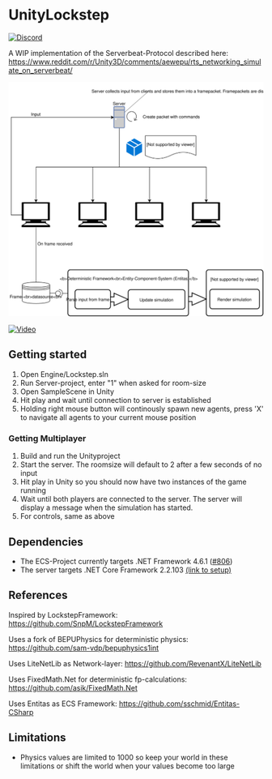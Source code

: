 # UnityLockstep

[![Discord](https://img.shields.io/discord/413156098993029120.svg)](https://discord.gg/F9hJhcX) 

A WIP implementation of the Serverbeat-Protocol described here: https://www.reddit.com/r/Unity3D/comments/aewepu/rts_networking_simulate_on_serverbeat/

![Overview](/Docs/Overview.svg "Overview")

[![Video](http://img.youtube.com/vi/bNwlnO4BzFw/0.jpg)](https://youtu.be/49FtXbgdvHE "UnityLockstep")

## Getting started

1. Open Engine/Lockstep.sln
2. Run Server-project, enter "1" when asked for room-size
3. Open SampleScene in Unity
4. Hit play and wait until connection to server is established
5. Holding right mouse button will continously spawn new agents, press 'X' to navigate all agents to your current mouse position
   
### Getting Multiplayer

1. Build and run the Unityproject
2. Start the server. The roomsize will default to 2 after a few seconds of no input
3. Hit play in Unity so you should now have two instances of the game running
4. Wait until both players are connected to the server. The server will display a message when the simulation has started.
5. For controls, same as above

## Dependencies

- The ECS-Project currently targets .NET Framework 4.6.1 ([#806](https://github.com/sschmid/Entitas-CSharp/issues/806#issuecomment-429578569))
- The server targets .NET Core Framework 2.2.103 [(link to setup)](https://dotnet.microsoft.com/download/thank-you/dotnet-sdk-2.2.103-windows-x64-installer)

## References

Inspired by LockstepFramework:
<https://github.com/SnpM/LockstepFramework>

Uses a fork of BEPUPhysics for deterministic physics:
<https://github.com/sam-vdp/bepuphysics1int> 

Uses LiteNetLib as Network-layer:
<https://github.com/RevenantX/LiteNetLib>

Uses FixedMath.Net for deterministic fp-calculations:
<https://github.com/asik/FixedMath.Net>

Uses Entitas as ECS Framework:
<https://github.com/sschmid/Entitas-CSharp>

## Limitations

- Physics values are limited to 1000 so keep your world in these limitations or shift the world when your values become too large